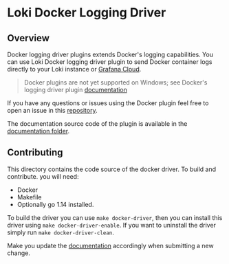 # Loki Docker Logging Driver

## Overview

Docker logging driver plugins extends Docker's logging capabilities. You can use Loki Docker logging driver plugin to send
Docker container logs directly to your Loki instance or [Grafana Cloud](https://grafana.com/loki).

> Docker plugins are not yet supported on Windows; see Docker's logging driver plugin [documentation](https://docs.docker.com/engine/extend/)

If you have any questions or issues using the Docker plugin feel free to open an issue in this [repository](https://github.com/MarkWang2/BlugeLoki/issues).

The documentation source code of the plugin is available in the [documentation folder](../../docs/sources/clients/docker-driver/).

## Contributing

This directory contains the code source of the docker driver.
To build and contribute. you will need:

- Docker
- Makefile
- Optionally go 1.14 installed.

To build the driver you can use `make docker-driver`, then you can install this driver using `make docker-driver-enable`.
If you want to uninstall the driver simply run `make docker-driver-clean`.

Make you update the [documentation](../../docs/sources/clients/docker-driver/) accordingly when submitting a new change.
